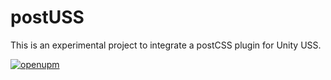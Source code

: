# postUSS

This is an experimental project to integrate a postCSS plugin for Unity USS. 

[![openupm](https://img.shields.io/npm/v/com.brewedink.postuss?label=openupm&registry_uri=https://package.openupm.com)](https://openupm.com/packages/com.brewedink.postuss/)
